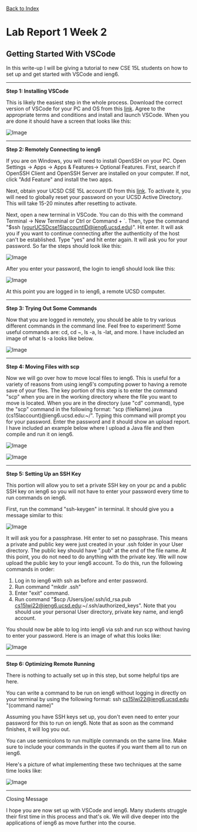 [Back to Index](index.html)

# Lab Report 1 Week 2

## Getting Started With VSCode

In this write-up I will be giving a tutorial to new CSE 15L students on how to set up and get started with VSCode and ieng6.

---

**Step 1: Installing VSCode**

This is likely the easiest step in the whole process. Download the correct version of VSCode for your PC and OS from this [link](https://code.visualstudio.com/download). Agree to the appropriate terms and conditions and install and launch VSCode. When you are done it should have a screen that looks like this:

![Image](Images/VSCode.PNG)

---

**Step 2: Remotely Connecting to ieng6**

If you are on Windows, you will need to install OpenSSH on your PC. Open Settings -> Apps -> Apps & Features-> Optional Features. First, search if OpenSSH Client and OpenSSH Server are installed on your computer. If not, click "Add Feature" and install the two apps. 

Next, obtain your UCSD CSE 15L account ID from this [link](https://sdacs.ucsd.edu/~icc/index.php). To activate it, you will need to globally reset your password on your UCSD Active Directory. This will take 15-20 minutes after resetting to activate.

Next, open a new terminal in VSCode. You can do this with the command Terminal -> New Terminal or Ctrl or Command + `. Then, type the command "$ssh (yourUCSDcse15laccountID@ieng6.ucsd.edu)". Hit enter. It will ask you if you want to continue connecting after the authenticity of the host can't be established. Type "yes" and hit enter again. It will ask you for your password. So far the steps should look like this: 

![Image](/Images/Part3.PNG)

After you enter your password, the login to ieng6 should look like this:

![Image](/Images/Part3Again.PNG)

At this point you are logged in to ieng6, a remote UCSD computer.

---

**Step 3: Trying Out Some Commands**

Now that you are logged in remotely, you should be able to try various different commands in the command line. Feel free to experiment! Some useful commands are: cd, cd ~, ls -a, ls -lat, and more. I have included an image of what ls -a looks like below.

![Image](/Images/Part4.PNG)

---

**Step 4: Moving Files with scp**

Now we will go over how to move local files to ieng6. This is useful for a variety of reasons from using ieng6's computing power to having a remote save of your files. The key portion of this step is to enter the command "scp" when you are in the working directory where the file you want to move is located. When you are in the directory (use "cd" command), type the "scp" command in the following format: "scp (fileName).java (cs15laccount)@ieng6.ucsd.edu:~/". Typing this command will prompt you for your password. Enter the password and it should show an upload report. I have included an example below where I upload a Java file and then compile and run it on ieng6.

![Image](/Images/Part5-2.PNG)

![Image](/Images/Part5-1.PNG)

---

**Step 5: Setting Up an SSH Key**

This portion will allow you to set a private SSH key on your pc and a public SSH key on ieng6 so you will not have to enter your password every time to run commands on ieng6. 

First, run the command "ssh-keygen" in terminal. It should give you a message similar to this:

![Image](/Images/Part6-2.PNG)

It will ask you for a passphrase. Hit enter to set no passphrase. This means a private and public key were just created in your .ssh folder in your User directory. The public key should have ".pub" at the end of the file name. At this point, you do not need to do anything with the private key. We will now upload the public key to your ieng6 account. To do this, run the following commands in order:

1. Log in to ieng6 with ssh as before and enter password.
2. Run command "mkdir .ssh"
3. Enter "exit" command.
4. Run command "$scp /Users/joe/.ssh/id_rsa.pub cs15lwi22@ieng6.ucsd.edu:~/.ssh/authorized_keys". Note that you should use your personal User directory, private key name, and ieng6 account.

You should now be able to log into ieng6 via ssh and run scp without having to enter your password. Here is an image of what this looks like:

![Image](/Images/Part6-3.PNG)

---

**Step 6: Optimizing Remote Running**

There is nothing to actually set up in this step, but some helpful tips are here.

You can write a command to be run on ieng6 without logging in directly on your terminal by using the following format:
ssh cs15lwi22@ieng6.ucsd.edu "(command name)"

Assuming you have SSH keys set up, you don't even need to enter your password for this to run on ieng6. Note that as soon as the command finishes, it will log you out.

You can use semicolons to run multiple commands on the same line. Make sure to include your commands in the quotes if you want them all to run on ieng6.

Here's a picture of what implementing these two techniques at the same time looks like:

![Image](/Images/Part7.PNG)

---

Closing Message

I hope you are now set up with VSCode and ieng6. Many students struggle their first time in this process and that's ok. We will dive deeper into the applications of ieng6 as move further into the course.

